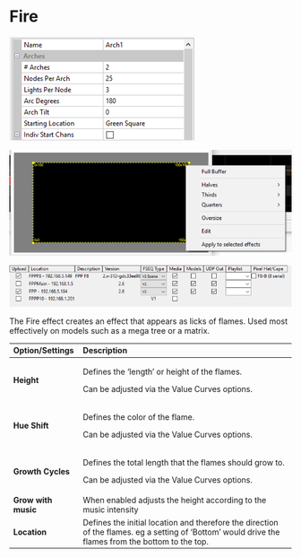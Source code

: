 # Fire

![Icon](../../.gitbook/assets/image%20%28493%29.png)

![Sequencer Grid](../../.gitbook/assets/image%20%28597%29.png)

![](../../.gitbook/assets/image%20%28509%29.png)

The Fire effect creates an effect that appears as licks of flames.  Used most effectively on models such as a mega tree or a matrix.

<table>
  <thead>
    <tr>
      <th style="text-align:left">Option/Settings</th>
      <th style="text-align:left">Description</th>
    </tr>
  </thead>
  <tbody>
    <tr>
      <td style="text-align:left"><b>Height</b>
      </td>
      <td style="text-align:left">
        <p>Defines the &#x2018;length&#x2019; or height of the flames.</p>
        <p>Can be adjusted via the Value Curves options.</p>
      </td>
    </tr>
    <tr>
      <td style="text-align:left"><b>Hue Shift</b>
      </td>
      <td style="text-align:left">
        <p>Defines the color of the flame.</p>
        <p>Can be adjusted via the Value Curves options.</p>
      </td>
    </tr>
    <tr>
      <td style="text-align:left"><b>Growth Cycles</b>
      </td>
      <td style="text-align:left">
        <p>Defines the total length that the flames should grow to.</p>
        <p>Can be adjusted via the Value Curves options.</p>
      </td>
    </tr>
    <tr>
      <td style="text-align:left"><b>Grow with music</b>
      </td>
      <td style="text-align:left">When enabled adjusts the height according to the music intensity</td>
    </tr>
    <tr>
      <td style="text-align:left"><b>Location</b>
      </td>
      <td style="text-align:left">Defines the initial location and therefore the direction of the flames.
        eg a setting of &#x2018;Bottom&#x2019; would drive the flames from the
        bottom to the top.</td>
    </tr>
  </tbody>
</table>